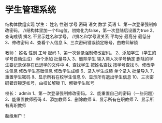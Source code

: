 # 学生管理系统
结构体数组实现
学生：
	姓名 性别 学号 密码 语文 数学 英语
    1、第一次登录强制修改密码。    //结构体里加一个flag位，初始化为false，第一次登陆后设置为true 
    2、查询成绩
        排名 不显示姓名和学号。    //排名和学号没关系
        平均分
        最高分
        最低分
    3、修改密码
    4、查看个人信息
    5、三次密码错误锁定帐号，由教师解锁
    
教师：
	姓名 性别 工号 密码
    1、第一次登录强制修改密码。
    2、添加学生（学生的学号自动生成）
        单个添加
        批量导入
    3、删除学生
    	输入两人次学号确定
        删除的学生要记录保存在已退学的文件中
    4、查找学生
        按姓名查找
        按学号查找
    5、修改学生信息
        修改学生基础信息
        修改学生成绩
    6、录入学生成绩
        单个录入
        批量导入
    7、重置学生密码
    8、显示所有在校学生信息
    9、显示所有退出学生信息
    10、三次密码错误锁定帐号，由校长解锁
    11、解锁学生账号

校长：
	admin 
    1、第一次登录强制修改密码。
    2、能重置自己的密码（一些问题）
    3、能重置教师密码
    4、添加教师
    5、删除教师
    6、显示所有在职教师
    7、显示所有离职教师
  

超级用户！
